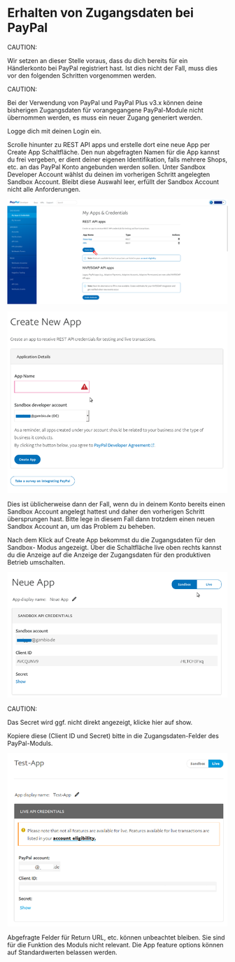 # Erhalten von Zugangsdaten bei PayPal 

CAUTION:

Wir setzen an dieser Stelle voraus, dass du dich bereits für ein Händlerkonto bei PayPal registriert hast. Ist dies nicht der Fall, muss dies vor den folgenden Schritten vorgenommen werden.

CAUTION:

Bei der Verwendung von PayPal und PayPal Plus v3.x können deine bisherigen Zugangsdaten für vorangegangene PayPal-Module nicht übernommen werden, es muss ein neuer Zugang generiert werden.

Logge dich mit deinen Login ein.

Scrolle hinunter zu REST API apps und erstelle dort eine neue App per Create App Schaltfläche. Den nun abgefragten Namen für die App kannst du frei vergeben, er dient deiner eigenen Identifikation, falls mehrere Shops, etc. an das PayPal Konto angebunden werden sollen. Unter Sandbox Developer Account wählst du deinen im vorherigen Schritt angelegten Sandbox Account. Bleibt diese Auswahl leer, erfüllt der Sandbox Account nicht alle Anforderungen.

![](Bilder/pp3/20190604_002_.png "Schaltfläche Create App unter Dashboard")

![](Bilder/pp3/pp3_erzeugenEinerNeuenApp.png "Erzeugen einer neuen App")

Dies ist üblicherweise dann der Fall, wenn du in deinem Konto bereits einen Sandbox Account angelegt hattest und daher den vorherigen Schritt übersprungen hast. Bitte lege in diesem Fall dann trotzdem einen neuen Sandbox Account an, um das Problem zu beheben.

Nach dem Klick auf Create App bekommst du die Zugangsdaten für den Sandbox- Modus angezeigt. Über die Schaltfläche live oben rechts kannst du die Anzeige auf die Anzeige der Zugangsdaten für den produktiven Betrieb umschalten.

![](Bilder/pp3/pp3_sandboxDaten.png "Sandbox-Daten, klicke rechts oben auf Live")

CAUTION:

Das Secret wird ggf. nicht direkt angezeigt, klicke hier auf show.

Kopiere diese \(Client ID und Secret\) bitte in die Zugangsdaten-Felder des PayPal-Moduls.

![](Bilder/Abb214_Live_Daten_.png "Live-Daten")

Abgefragte Felder für Return URL, etc. können unbeachtet bleiben. Sie sind für die Funktion des Moduls nicht relevant. Die App feature options können auf Standardwerten belassen werden.



